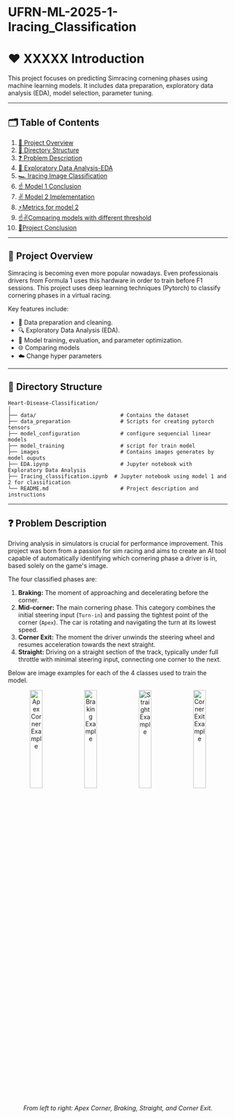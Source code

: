 # UFRN-ML-2025-1-Iracing_Classification

# ❤️ XXXXX Introduction

This project focuses on predicting Simracing cornening phases using machine learning models. It includes data preparation, exploratory data analysis (EDA), model selection, parameter tuning.

---

## 🗂️ Table of Contents
1. [📌 Project Overview](#-project-overview)
2. [📁 Directory Structure](#-directory-structure)
3. [❓ Problem Description](#-problem-description)
4. [🔢 Exploratory Data Analysis-EDA](#eda-checkpoints)
5. [🏎️ Iracing Image Classification](#classification-heart-disease)
6. [☝️  Model 1 Conclusion](#model-1-conclusion)
7. [✌️ Model 2 Implementation](#model-2)
8. [⚡Metrics for model 2](#metrics-for-model-2)
9. [☝️✌️Comparing models with different threshold](#comparing-models-with-different-threshold)
10. [🏁Project Conclusion](#project-conclusion)


---

## 📌 Project Overview

Simracing is becoming even more popular nowadays. Even professionais drivers from Formula 1 uses this hardware in order to train before F1 sessions. This project uses deep learning techniques (Pytorch) to classify cornering phases in a virtual racing. 

Key features include:
- 🧹 Data preparation and cleaning.  
- 🔍 Exploratory Data Analysis (EDA).  
- 🧠 Model training, evaluation, and parameter optimization.  
- 🌐 Comparing models
- ☁️ Change hyper parameters

---

## 📁 Directory Structure

```plaintext
Heart-Disease-Classification/
│
├── data/                          	# Contains the dataset
├── data_preparation               	# Scripts for creating pytorch tensors
├── model_configuration            	# configure sequencial linear models
├── model_training                 	# script for train model    
├── images                         	# Contains images generates by model ouputs
├── EDA.ipynp                       # Jupyter notebook with Exploratory Data Analysis
├── Iracing_classification.ipynb  # Jupyter notebook using model 1 and 2 for classification
└── README.md                      	# Project description and instructions
```

---
## ❓ Problem Description

Driving analysis in simulators is crucial for performance improvement. This project was born from a passion for sim racing and aims to create an AI tool capable of automatically identifying which cornering phase a driver is in, based solely on the game's image.

The four classified phases are:

1.  **Braking:** The moment of approaching and decelerating before the corner.
2.  **Mid-corner:** The main cornering phase. This category combines the initial steering input (`Turn-in`) and passing the tightest point of the corner (`Apex`). The car is rotating and navigating the turn at its lowest speed.
3.  **Corner Exit:** The moment the driver unwinds the steering wheel and resumes acceleration towards the next straight.
4.  **Straight:** Driving on a straight section of the track, typically under full throttle with minimal steering input, connecting one corner to the next.

Below are image examples for each of the 4 classes used to train the model.

<p align="center">
  <img src="[RAW_IMAGE_LINK_CURVA_APEX](https://github.com/TomazFilgueira/UFRN-ML-2025-1-Iracing_Classification/blob/main/train_dataset_iracing/curva_apex/curva%20(1002).jpg)" width="24%" alt="Apex Corner Example">
  <img src="RAW_IMAGE_LINK_FREADA" width="24%" alt="Braking Example">
  <img src="RAW_IMAGE_LINK_RETA" width="24%" alt="Straight Example">
  <img src="RAW_IMAGE_LINK_SAIDA_CURVA" width="24%" alt="Corner Exit Example">
</p>
<p align="center">
  <em>From left to right: Apex Corner, Braking, Straight, and Corner Exit.</em>
</p>
















   



















